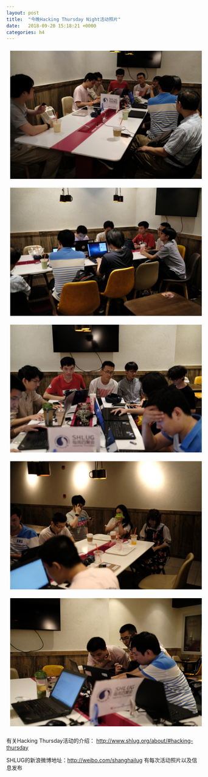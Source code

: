 ```yaml
---
layout: post
title:  "今晚Hacking Thursday Night活动照片"
date:   2018-09-20 15:18:21 +0000
categories: h4
---
```


[<img style='margin:10px;' src='https://raw.githubusercontent.com/shanghailug/res2018/master/i920.h4/i920_1957_2200+08.1920p.jpg'>](https://raw.githubusercontent.com/shanghailug/res2018/master/i920.h4/i920_1957_2200+08.JPG)
[<img style='margin:10px;' src='https://raw.githubusercontent.com/shanghailug/res2018/master/i920.h4/i920_2003_0400+08.1920p.jpg'>](https://raw.githubusercontent.com/shanghailug/res2018/master/i920.h4/i920_2003_0400+08.JPG)
[<img style='margin:10px;' src='https://raw.githubusercontent.com/shanghailug/res2018/master/i920.h4/i920_2027_5400+08.1920p.jpg'>](https://raw.githubusercontent.com/shanghailug/res2018/master/i920.h4/i920_2027_5400+08.JPG)
[<img style='margin:10px;' src='https://raw.githubusercontent.com/shanghailug/res2018/master/i920.h4/i920_2052_3500+08.1920p.jpg'>](https://raw.githubusercontent.com/shanghailug/res2018/master/i920.h4/i920_2052_3500+08.JPG)
[<img style='margin:10px;' src='https://raw.githubusercontent.com/shanghailug/res2018/master/i920.h4/i920_2118_3700+08.1920p.jpg'>](https://raw.githubusercontent.com/shanghailug/res2018/master/i920.h4/i920_2118_3700+08.JPG)

有关Hacking Thursday活动的介绍：
http://www.shlug.org/about/#hacking-thursday

SHLUG的新浪微博地址：http://weibo.com/shanghailug 有每次活动照片以及信息发布


